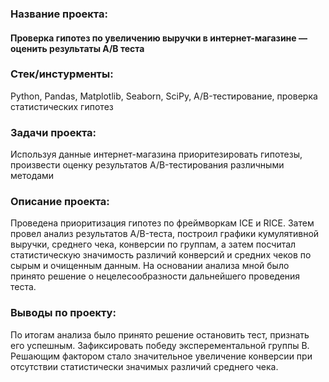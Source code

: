 ### Название проекта: 
#### Проверка гипотез по увеличению выручки в интернет-магазине — оценить результаты A/B теста

### Стек/инстурменты:
Python, Pandas, Matplotlib, Seaborn, SciPy, A/B-тестирование, проверка статистических гипотез

### Задачи проекта:
Используя данные интернет-магазина приоритезировать гипотезы, произвести оценку результатов A/B-тестирования различными методами

### Описание проекта:
Проведена приоритизация гипотез по фреймворкам ICE и RICE. Затем провел анализ
результатов A/B-теста, построил графики кумулятивной выручки, среднего чека,
конверсии по группам, а затем посчитал статистическую значимость различий конверсий
и средних чеков по сырым и очищенным данным. На основании анализа мной было
принято решение о нецелесообразности дальнейшего проведения теста.

### Выводы по проекту:
По итогам анализа было принято решение остановить тест, признать его успешным. Зафиксировать победу эксперементальной группы B. Решающим фактором стало значительное увеличение конверсии при отсутствии статистически значимых различий среднего чека.
